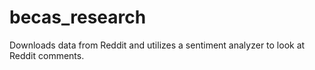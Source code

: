 # becas_research
Downloads data from Reddit and utilizes a sentiment analyzer to look at Reddit comments.

